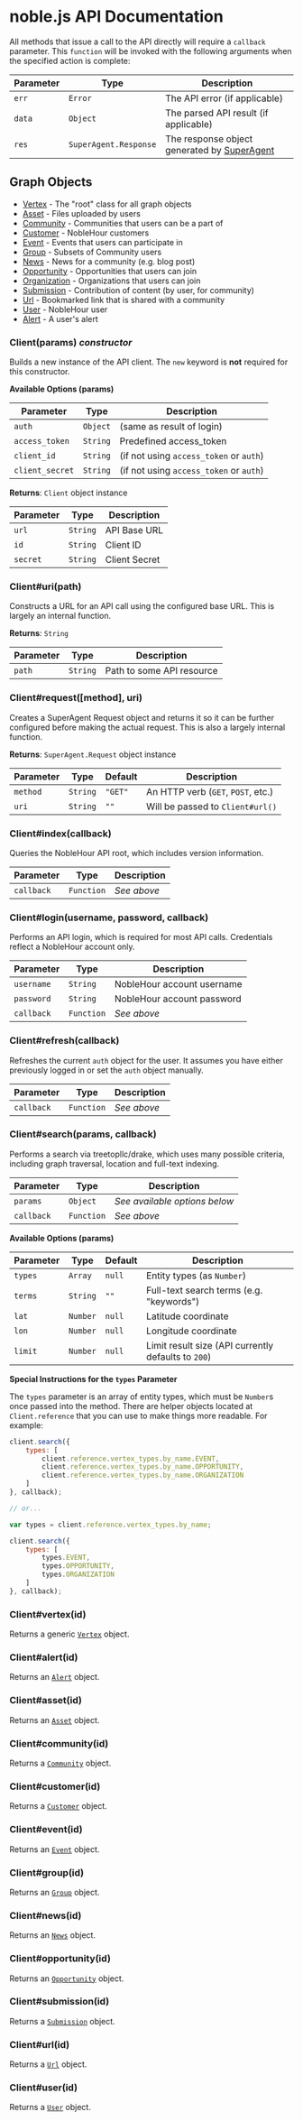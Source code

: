 # noble.js API Documentation

All methods that issue a call to the API directly will require a `callback`
parameter. This `function` will be invoked with the following arguments when
the specified action is complete:

| Parameter | Type                  | Description                           |
| --------- | --------------------- | ------------------------------------- |
| `err`     | `Error`               | The API error (if applicable)         |
| `data`    | `Object`              | The parsed API result (if applicable) |
| `res`     | `SuperAgent.Response` | The response object generated by [SuperAgent](http://visionmedia.github.io/superagent/) |



## Graph Objects

 * [Vertex](graph/Vertex.md) - The "root" class for all graph objects
 * [Asset](graph/Asset.md) - Files uploaded by users
 * [Community](graph/Community.md) - Communities that users can be a part of
 * [Customer](graph/Customer.md) - NobleHour customers
 * [Event](graph/Event.md) - Events that users can participate in
 * [Group](graph/Group.md) - Subsets of Community users
 * [News](graph/News.md) - News for a community (e.g. blog post)
 * [Opportunity](graph/Opportunity.md) - Opportunities that users can join
 * [Organization](graph/Organization.md) - Organizations that users can join
 * [Submission](graph/Submission.md) - Contribution of content (by user, for community)
 * [Url](graph/Url.md) - Bookmarked link that is shared with a community
 * [User](graph/User.md) - NobleHour user
 * [Alert](graph/Alert.md) - A user's alert



### Client(params) *constructor*

Builds a new instance of the API client. The `new` keyword is **not**
required for this constructor.

**Available Options (params)**

| Parameter       | Type     | Description                             |
| --------------- | -------- | --------------------------------------- |
| `auth`          | `Object` | (same as result of login)               |
| `access_token`  | `String` | Predefined access_token                 |
| `client_id`     | `String` | (if not using `access_token` or `auth`) |
| `client_secret` | `String` | (if not using `access_token` or `auth`) |

**Returns**: `Client` object instance

| Parameter | Type     | Description   |
| --------- | -------- | ------------- |
| `url`     | `String` | API Base URL  |
| `id`      | `String` | Client ID     |
| `secret`  | `String` | Client Secret |


### Client#uri(path)

Constructs a URL for an API call using the configured base URL. This is largely
an internal function.

**Returns**: `String`

| Parameter | Type     | Description               |
| --------- | -------- | ------------------------- |
| `path`    | `String` | Path to some API resource |


### Client#request([method], uri)

Creates a SuperAgent Request object and returns it so it can be further
configured before making the actual request. This is also a largely internal
function.

**Returns**: `SuperAgent.Request` object instance

| Parameter | Type     | Default | Description                        |
| --------- | -------- | ------- | ---------------------------------- |
| `method`  | `String` | `"GET"` | An HTTP verb (`GET`, `POST`, etc.) |
| `uri`     | `String` | `""`    | Will be passed to `Client#url()`   |


### Client#index(callback)

Queries the NobleHour API root, which includes version information.

| Parameter  | Type       | Description |
| ---------- | ---------- | ----------- |
| `callback` | `Function` | *See above* |


### Client#login(username, password, callback)

Performs an API login, which is required for most API calls. Credentials
reflect a NobleHour account only.

| Parameter  | Type       | Description                |
| ---------- | ---------- | -------------------------- |
| `username` | `String`   | NobleHour account username |
| `password` | `String`   | NobleHour account password |
| `callback` | `Function` | *See above*                |


### Client#refresh(callback)

Refreshes the current `auth` object for the user. It assumes you have
either previously logged in or set the `auth` object manually.

| Parameter  | Type       | Description |
| ---------- | ---------- | ----------- |
| `callback` | `Function` | *See above* |


### Client#search(params, callback)

Performs a search via treetopllc/drake, which uses many possible criteria,
including graph traversal, location and full-text indexing.

| Parameter  | Type       | Description                   |
| ---------- | ---------- | ----------------------------- |
| `params`   | `Object`   | *See available options below* |
| `callback` | `Function` | *See above*                   |

**Available Options (params)**

| Parameter | Type      | Default | Description                                         |
| --------- | --------- | ------- | --------------------------------------------------- |
| `types`   | `Array`   | `null`  | Entity types (as `Number`)                          |
| `terms`   | `String`  | `""`    | Full-text search terms (e.g. "keywords")            |
| `lat`     | `Number`  | `null`  | Latitude coordinate                                 |
| `lon`     | `Number`  | `null`  | Longitude coordinate                                |
| `limit`   | `Number`  | `null`  | Limit result size (API currently defaults to `200`) |

**Special Instructions for the `types` Parameter**

The `types` parameter is an array of entity types, which must be `Number`s once
passed into the method. There are helper objects located at `Client.reference`
that you can use to make things more readable. For example:

```javascript
client.search({
    types: [
        client.reference.vertex_types.by_name.EVENT,
        client.reference.vertex_types.by_name.OPPORTUNITY,
        client.reference.vertex_types.by_name.ORGANIZATION
    ]
}, callback);

// or...

var types = client.reference.vertex_types.by_name;

client.search({
    types: [
        types.EVENT,
        types.OPPORTUNITY,
        types.ORGANIZATION
    ]
}, callback);
```


### Client#vertex(id)

Returns a generic [`Vertex`](Vertex.md) object.


### Client#alert(id)

Returns an [`Alert`](Alert.md) object.


### Client#asset(id)

Returns an [`Asset`](Asset.md) object.


### Client#community(id)

Returns a [`Community`](Community.md) object.


### Client#customer(id)

Returns a [`Customer`](Customer.md) object.


### Client#event(id)

Returns an [`Event`](Event.md) object.


### Client#group(id)

Returns an [`Group`](Group.md) object.


### Client#news(id)

Returns an [`News`](News.md) object.


### Client#opportunity(id)

Returns an [`Opportunity`](Opportunity.md) object.


### Client#submission(id)

Returns a [`Submission`](Submission.md) object.


### Client#url(id)

Returns a [`Url`](Url.md) object.


### Client#user(id)

Returns a [`User`](User.md) object.
